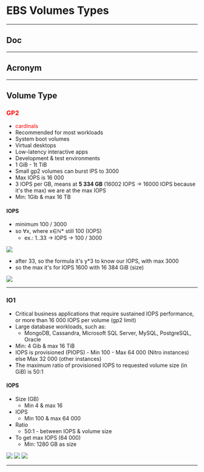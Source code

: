 # EBS Volumes Types

----------------

## Doc

----------------

## Acronym

----------------

## Volume Type

### <span style="color:red">GP2</span>
* <span style="color:red">cardinals</span>
* Recommended for most workloads
* System boot volumes
* Virtual desktops
* Low-latency interactive apps
* Development & test environments
* 1 GiB - 1t TiB
* Small gp2 volumes can burst IPS to 3000
* Max IOPS is 16 000
* 3 IOPS per GB, means at **5 334 GB** (16002 IOPS -> 16000 IOPS because it's the max) we are at the max IOPS
* Min: 1Gib & max 16 TB

#### IOPS
* minimum 100 / 3000
* so  ∀x, where x∈ℕ* still 100 (IOPS)
  * ex.: 1..33 -> IOPS -> 100 / 3000

[<img src="https://i.imgur.com/Amy17AR.png">](https://i.imgur.com/Amy17AR.png)

* after 33, so the formula it's y*3 to know our IOPS, with max 3000
* so the max it's for IOPS 1600 with 16 384 GiB (size)

[<img src="https://i.imgur.com/YP1AmOa.png">](https://i.imgur.com/YP1AmOa.png)

----------------

### IO1
* Critical business applications that require sustained IOPS performance, or more than 16 000 IOPS per volume (gp2 limit)
* Large database workloads, such as:
    * MongoDB, Cassandra, Microsoft SQL Server, MySQL, PostgreSQL, Oracle
* Min: 4 Gib & max 16 TiB
* IOPS is provisioned (PIOPS) - Min 100 - Max 64 000 (Nitro instances) else Max 32 000 (other instances)
* The maximum ratio of provisioned IOPS to requested volume size (in GiB) is 50:1

#### IOPS
* Size (GB)
    * Min 4  & max 16 
* IOPS
    * Min 100 & max 64 000
* Ratio
    * 50:1 - between IOPS & volume size
* To get max IOPS (64 000)
    * Min: 1280 GB as size


[<img src="https://i.imgur.com/znbCD94.png">](https://i.imgur.com/znbCD94.png)
[<img src="https://i.imgur.com/2VZ7vv6.png">](https://i.imgur.com/2VZ7vv6.png)
[<img src="https://i.imgur.com/6I2PLGn.png">](https://i.imgur.com/6I2PLGn.png)

----------------

##
